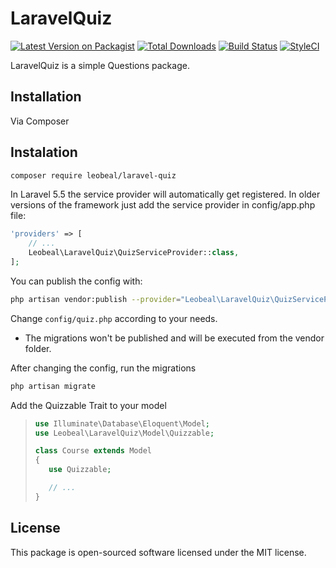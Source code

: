 # LaravelQuiz

[![Latest Version on Packagist][ico-version]][link-packagist]
[![Total Downloads][ico-downloads]][link-downloads]
[![Build Status][ico-travis]][link-travis]
[![StyleCI][ico-styleci]][link-styleci]

LaravelQuiz is a simple Questions package.

## Installation

Via Composer



## Instalation

``` bash
composer require leobeal/laravel-quiz
```

In Laravel 5.5 the service provider will automatically get registered. In older versions of the framework just add the service provider in config/app.php file:

```php
'providers' => [
    // ...
    Leobeal\LaravelQuiz\QuizServiceProvider::class,
];
```

You can publish the config with:

```bash
php artisan vendor:publish --provider="Leobeal\LaravelQuiz\QuizServiceProvider"
```

Change `config/quiz.php` according to your needs.

* The migrations won't be published and will be executed from the vendor folder.

After changing the config, run the migrations

```bash
php artisan migrate
```

Add the Quizzable Trait to your model

>```php
>use Illuminate\Database\Eloquent\Model;
>use Leobeal\LaravelQuiz\Model\Quizzable;
>
>class Course extends Model
>{
>    use Quizzable;
>
>    // ...
>}
>```

## License

This package is open-sourced software licensed under the MIT license.

[ico-version]: https://img.shields.io/packagist/v/leobeal/laravel-quiz.svg?style=flat-square
[ico-downloads]: https://img.shields.io/packagist/dt/leobeal/llaravel-quiz.svg?style=flat-square
[ico-travis]: https://img.shields.io/travis/leobeal/laravel-quiz/master.svg?style=flat-square
[ico-styleci]: https://styleci.io/repos/133411869/shield

[link-packagist]: https://packagist.org/packages/leobeal/laravel-quiz
[link-downloads]: https://packagist.org/packages/leobeal/laravel-quiz
[link-travis]: https://travis-ci.org/leobeal/laravel-quiz
[link-styleci]: https://styleci.io/repos/133411869
[link-author]: https://github.com/leobeal
[link-contributors]: ../../contributors]